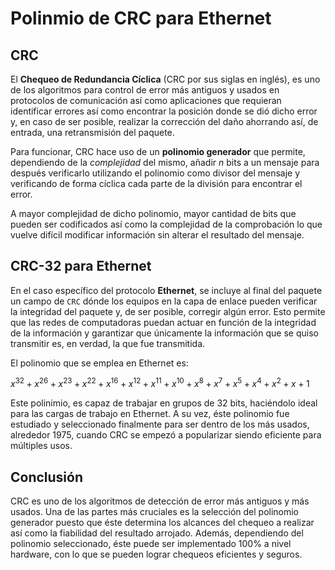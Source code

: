 # Polinmio de CRC para Ethernet

## CRC

El **Chequeo de Redundancia Cíclica** (CRC por sus siglas en inglés), es uno de los algoritmos para control de error más antiguos y usados en protocolos de comunicación así como aplicaciones que requieran identificar errores así como encontrar la posición donde se dió dicho error y, en caso de ser posible, realizar la corrección del daño ahorrando así, de entrada, una retransmisión del paquete.

Para funcionar, CRC hace uso de un **polinomio generador** que permite, dependiendo de la *complejidad* del mismo, añadir *n* bits a un mensaje para después verificarlo utilizando el polinomio como divisor del mensaje y verificando de forma cíclica cada parte de la división para encontrar el error.

A mayor complejidad de dicho polinomio, mayor cantidad de bits que pueden ser codificados así como la complejidad de la comprobación lo que vuelve difícil modificar información sin alterar el resultado del mensaje.

## CRC-32 para Ethernet

En el caso específico del protocolo **Ethernet**, se incluye al final del paquete un campo de `CRC` dónde los equipos en la capa de enlace pueden verificar la integridad del paquete y, de ser posible, corregir algún error. Esto permite que las redes de computadoras puedan actuar en función de la integridad de la información y garantizar que únicamente la información que se quiso transmitir es, en verdad, la que fue transmitida.

El polinomio que se emplea en Ethernet es:


$x^{{32}}+x^{{26}}+x^{{23}}+x^{{22}}+x^{{16}}+x^{{12}}+x^{{11}}+x^{{10}}+x^{8}+x^{7}+x^{5}+x^{4}+x^{2}+x+1$

Este polinimio, es capaz de trabajar en grupos de 32 bits, haciéndolo ideal para las cargas de trabajo en Ethernet. A su vez, éste polinomio fue estudiado y seleccionado finalmente para ser dentro de los más usados, alrededor 1975, cuando CRC se empezó a popularizar siendo eficiente para múltiples usos.


## Conclusión

CRC es uno de los algoritmos de detección de error más antiguos y más usados. Una de las partes más cruciales es la selección del polinomio generador puesto que éste determina los alcances del chequeo a realizar así como la fiabilidad del resultado arrojado. Además, dependiendo del polinomio seleccionado, éste puede ser implementado 100% a nivel hardware, con lo que se pueden lograr chequeos eficientes y seguros.
